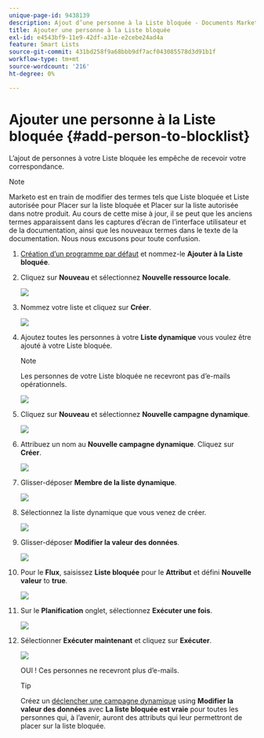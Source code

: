 ```yaml
---
unique-page-id: 9438139
description: Ajout d’une personne à la Liste bloquée - Documents Marketo - Documentation du produit
title: Ajouter une personne à la Liste bloquée
exl-id: e4543bf9-11e9-42df-a31e-e2cebe24ad4a
feature: Smart Lists
source-git-commit: 431bd258f9a68bbb9df7acf043085578d3d91b1f
workflow-type: tm+mt
source-wordcount: '216'
ht-degree: 0%

---
```


# Ajouter une personne à la Liste bloquée {#add-person-to-blocklist}

L’ajout de personnes à votre Liste bloquée les empêche de recevoir votre correspondance.

>[!NOTE]
>
>Marketo est en train de modifier des termes tels que Liste bloquée et Liste autorisée pour Placer sur la liste bloquée et Placer sur la liste autorisée dans notre produit. Au cours de cette mise à jour, il se peut que les anciens termes apparaissent dans les captures d’écran de l’interface utilisateur et de la documentation, ainsi que les nouveaux termes dans le texte de la documentation. Nous nous excusons pour toute confusion.

1. [Création d’un programme par défaut](/help/marketo/product-docs/core-marketo-concepts/programs/creating-programs/create-a-program.md) et nommez-le **Ajouter à la Liste bloquée**.

1. Cliquez sur **Nouveau** et sélectionnez **Nouvelle ressource locale**.

   ![](assets/image2015-8-14-11-3a0-3a46.png)

1. Nommez votre liste et cliquez sur **Créer**.

   ![](assets/image2015-8-14-11-3a2-3a26.png)

1. Ajoutez toutes les personnes à votre **Liste dynamique** vous voulez être ajouté à votre Liste bloquée.

   >[!NOTE]
   >
   >Les personnes de votre Liste bloquée ne recevront pas d’e-mails opérationnels.

   ![](assets/three-6.png)

1. Cliquez sur **Nouveau** et sélectionnez **Nouvelle campagne dynamique**.

   ![](assets/image2015-8-14-11-3a12-3a35.png)

1. Attribuez un nom au **Nouvelle campagne dynamique**. Cliquez sur **Créer**.

   ![](assets/image2015-8-14-11-3a13-3a36.png)

1. Glisser-déposer **Membre de la liste dynamique**.

   ![](assets/image2015-8-14-11-3a16-3a34.png)

1. Sélectionnez la liste dynamique que vous venez de créer.

   ![](assets/image2015-8-14-11-3a17-3a5.png)

1. Glisser-déposer **Modifier la valeur des données**.

   ![](assets/image2015-8-14-11-3a18-3a41.png)

1. Pour le **Flux**, saisissez **Liste bloquée** pour le **Attribut** et défini **Nouvelle valeur** to **true**.

   ![](assets/image2015-8-14-11-3a21-3a1.png)

1. Sur le **Planification** onglet, sélectionnez **Exécuter une fois**.

   ![](assets/ten.png)

1. Sélectionner **Exécuter maintenant** et cliquez sur **Exécuter**.

   ![](assets/image2015-8-14-11-3a24-3a50.png)

   OUI ! Ces personnes ne recevront plus d’e-mails.

   >[!TIP]
   >
   >Créez un [déclencher une campagne dynamique](/help/marketo/product-docs/core-marketo-concepts/smart-campaigns/creating-a-smart-campaign/create-a-new-smart-campaign.md) using **Modifier la valeur des données** avec **La liste bloquée est vraie** pour toutes les personnes qui, à l’avenir, auront des attributs qui leur permettront de placer sur la liste bloquée.
